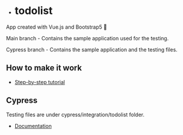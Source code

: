 - # todolist
App created with Vue.js and Bootstrap5 📅

Main branch - Contains the sample application used for the testing.

Cypress branch - Contains the sample application and the testing files.

## How to make it work
- [Step-by-step tutorial]()
## Cypress

Testing files are under cypress/integration/todolist folder.

- [Documentation](https://docs.cypress.io/guides/overview/why-cypress#In-a-nutshell)
